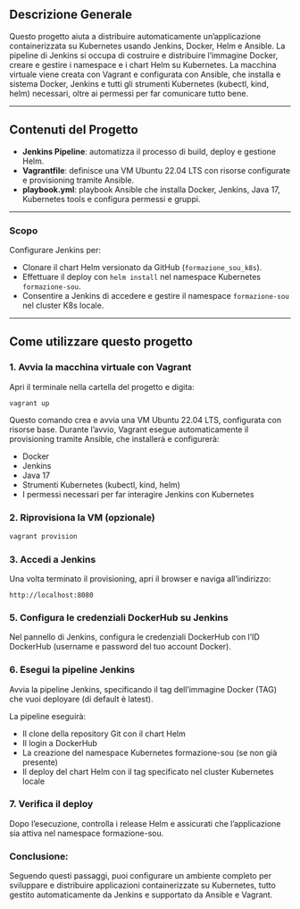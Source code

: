 ## Descrizione Generale

Questo progetto aiuta a distribuire automaticamente un’applicazione containerizzata su Kubernetes usando Jenkins, Docker, Helm e Ansible.
La pipeline di Jenkins si occupa di costruire e distribuire l’immagine Docker, creare e gestire i namespace e i chart Helm su Kubernetes.
La macchina virtuale viene creata con Vagrant e configurata con Ansible, che installa e sistema Docker, Jenkins e tutti gli strumenti Kubernetes (kubectl, kind, helm) necessari, oltre ai permessi per far comunicare tutto bene.

---

## Contenuti del Progetto

- **Jenkins Pipeline**: automatizza il processo di build, deploy e gestione Helm.
- **Vagrantfile**: definisce una VM Ubuntu 22.04 LTS con risorse configurate e provisioning tramite Ansible.
- **playbook.yml**: playbook Ansible che installa Docker, Jenkins, Java 17, Kubernetes tools e configura permessi e gruppi.

---
### Scopo

Configurare Jenkins per:

- Clonare il chart Helm versionato da GitHub (`formazione_sou_k8s`).
- Effettuare il deploy con `helm install` nel namespace Kubernetes `formazione-sou`.
- Consentire a Jenkins di accedere e gestire il namespace `formazione-sou` nel cluster K8s locale.

---
## Come utilizzare questo progetto

### 1. Avvia la macchina virtuale con Vagrant

Apri il terminale nella cartella del progetto e digita:

```bash
vagrant up
```
Questo comando crea e avvia una VM Ubuntu 22.04 LTS, configurata con risorse base. Durante l’avvio, Vagrant esegue automaticamente il provisioning tramite Ansible, che installerà e configurerà:

- Docker
- Jenkins
- Java 17
- Strumenti Kubernetes (kubectl, kind, helm)
- I permessi necessari per far interagire Jenkins con Kubernetes

### 2. Riprovisiona la VM (opzionale)

```bash
vagrant provision
```
### 3. Accedi a Jenkins
Una volta terminato il provisioning, apri il browser e naviga all’indirizzo:
```
http://localhost:8080
```
### 5. Configura le credenziali DockerHub su Jenkins
Nel pannello di Jenkins, configura le credenziali DockerHub con l’ID DockerHub (username e password del tuo account Docker).

### 6. Esegui la pipeline Jenkins
Avvia la pipeline Jenkins, specificando il tag dell’immagine Docker (TAG) che vuoi deployare (di default è latest).

La pipeline eseguirà:

- Il clone della repository Git con il chart Helm
- Il login a DockerHub
- La creazione del namespace Kubernetes formazione-sou (se non già presente)
- Il deploy del chart Helm con il tag specificato nel cluster Kubernetes locale

### 7. Verifica il deploy
Dopo l’esecuzione, controlla i release Helm e assicurati che l’applicazione sia attiva nel namespace formazione-sou.

### Conclusione:

Seguendo questi passaggi, puoi configurare un ambiente completo per sviluppare e distribuire applicazioni containerizzate su Kubernetes, tutto gestito automaticamente da Jenkins e supportato da Ansible e Vagrant.
